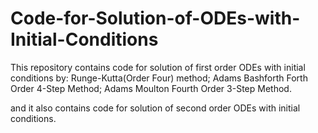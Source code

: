 # Code-for-Solution-of-ODEs-with-Initial-Conditions
This repository contains code for solution of first order ODEs with initial conditions by:
Runge-Kutta(Order Four) method;
Adams Bashforth Forth Order 4-Step Method;
Adams Moulton Fourth Order 3-Step Method.

and it also contains code for solution of second order ODEs with initial conditions.
